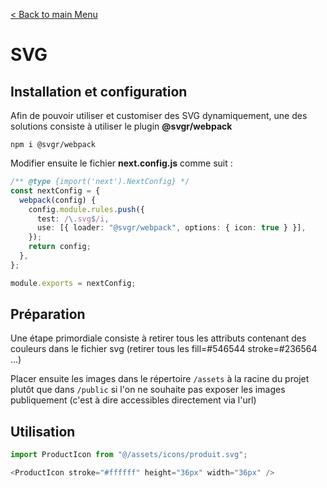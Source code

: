 [< Back to main Menu](https://github.com/gsoulie/react-resources/blob/master/react-presentation.md)    

# SVG

## Installation et configuration

Afin de pouvoir utiliser et customiser des SVG dynamiquement, une des solutions consiste à utiliser le plugin **@svgr/webpack**

````npm i @svgr/webpack````

Modifier ensuite le fichier **next.config.js** comme suit :

````typescript
/** @type {import('next').NextConfig} */
const nextConfig = {
  webpack(config) {
    config.module.rules.push({
      test: /\.svg$/i,
      use: [{ loader: "@svgr/webpack", options: { icon: true } }],
    });
    return config;
  },
};

module.exports = nextConfig;
````

## Préparation

Une étape primordiale consiste à retirer tous les attributs contenant des couleurs dans le fichier svg (retirer tous les fill=#546544 stroke=#236564 ...)

Placer ensuite les images dans le répertoire ````/assets```` à la racine du projet plutôt que dans ````/public```` si l'on ne souhaite pas exposer les images publiquement (c'est à dire accessibles directement via l'url)

## Utilisation

````typescript
import ProductIcon from "@/assets/icons/produit.svg";

<ProductIcon stroke="#ffffff" height="36px" width="36px" />
````
